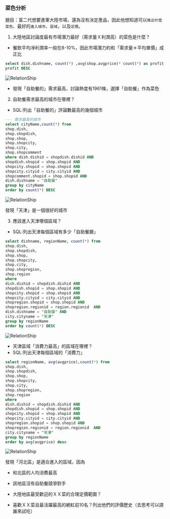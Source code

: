 ### 菜色分析

題目：富二代想要進軍大陸市場，還為沒有決定產品，因此他想知道可以`推出什麼菜色`、最好的`進入城市`、`區域`，以及`定價`。

1. 大陸地區討論度最有市場潛力最好（需求量Ｘ利潤高）的菜色是什麼？

- 餐飲平均凈利潤率一般在8-10%，因此市場潛力約和「需求量＊平均單價」成正比


```sql
select dish.dishname, count(*) ,avg(shop.avgprice)* count(*) as profit,avg(shop.avgprice), avg(shopcomment.positivescore) ,avg(shopcomment.negativescore) from shop.shopdish, shop.shopcomment,shop.shop,shop.dish where dish.dishid = shopdish.dishid AND shopdish.shopid = shop.shopid AND shop.shopid = shopcomment.shopid group by dish.dishname order by 
profit DESC
```
![RelationShip](./01.png)
- 發現「自助餐的」需求最高，討論熱度有1961條，選擇「自助餐」作為菜色

2. 自助餐需求最高的城市在哪裡？
- SQL:列出「自助餐的」評論數最高的幾個城市


```sql
--- 需求最高的城市
select cityName,count(*) from 
shop.dish,
shop.shopdish, 
shop.shop,
shop.shopcity,
shop.city,
shop.shopcomment
where dish.dishid = shopdish.dishid AND 
shopdish.shopid = shop.shopid AND 
shopcity.shopid = shop.shopid AND 
shopcity.cityid = city.cityid AND
shopcomment.shopid = shop.shopid AND
dish.dishname = "自助餐"
group by cityName
order by count(*) DESC

```

![RelationShip](./02.png)

發現「天津」是一個很好的城市

3. 應該進入天津哪個區域？
- SQL:列出天津每個區域有多少「自助餐廳」
```sql
select dishname, regionName, count(*) from 
shop.dish,
shop.shopdish, 
shop.shop,
shop.shopcity,
shop.city,
shop.shopregion,
shop.region
where 
dish.dishid = shopdish.dishid AND 
shopdish.shopid = shop.shopid AND 
shopcity.shopid = shop.shopid AND 
shopcity.cityid = city.cityid AND
shopregion.shopid = shop.shopid AND
shopregion.regionid = region.regionid  AND
dish.dishname = "自助餐" AND
city.cityname = "天津"
group by regionName
order by count(*) DESC

```

![RelationShip](./03.png)

- 天津區域「消費力最高」的區域在哪裡？
- SQL:列出天津每個區域的「消費力」

```sql
select regionName, avg(avgprice),count(*) from 
shop.dish,
shop.shopdish, 
shop.shop,
shop.shopcity,
shop.city,
shop.shopregion,
shop.region
where 
dish.dishid = shopdish.dishid AND 
shopdish.shopid = shop.shopid AND 
shopcity.shopid = shop.shopid AND 
shopcity.cityid = city.cityid AND
shopregion.shopid = shop.shopid AND
shopregion.regionid = region.regionid  AND
city.cityname = "天津"
group by regionName
order by avg(avgprice) desc
```

![RelationShip](./04.png)

發現「河北區」是適合進入的區域，因為
- 和北區的人均消費最高
- 該地區沒有自助餐競爭對手


- 大陸地區最受歡迎的ＸＸ菜的合理定價範圍？
- 喜歡ＸＸ菜且最活躍最高的網紅前10名？列出他們的評價歷史（去思考可以請誰來試吃）